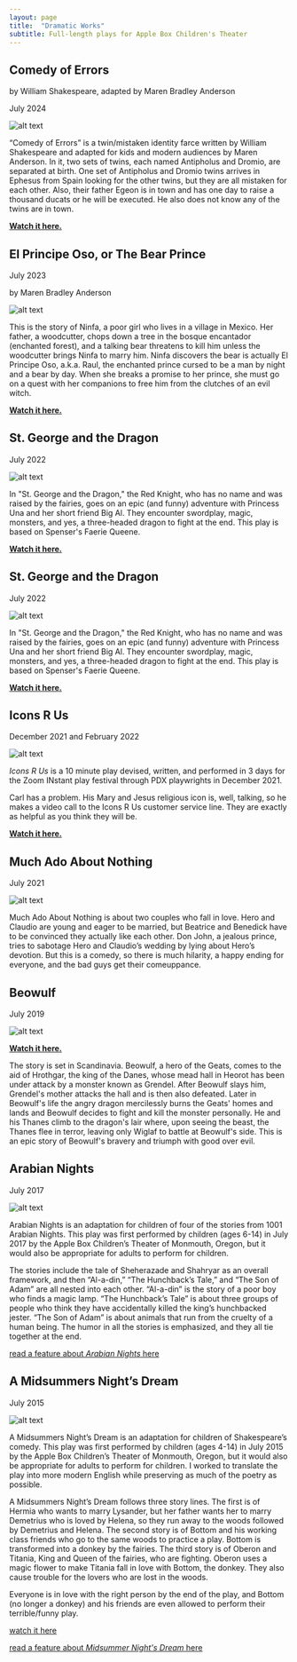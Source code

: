 ```yaml
---
layout: page
title:  "Dramatic Works"
subtitle: Full-length plays for Apple Box Children's Theater
---
```


## Comedy of Errors
by William Shakespeare, adapted by Maren Bradley Anderson

July 2024

![alt text](/img/COE-24.jpg "Comedy of Errors Poster")


“Comedy of Errors” is a twin/mistaken identity farce written by William Shakespeare and adapted for kids and modern audiences by Maren Anderson. In it, two sets of twins, each named Antipholus and Dromio, are separated at birth. One set of Antipholus and Dromio twins arrives in Ephesus from Spain looking for the other twins, but they are all mistaken for each other. Also, their father Egeon is in town and has one day to raise a thousand ducats or he will be executed. He also does not know any of the twins are in town.


**[Watch it here.](https://youtu.be/8RPuIen7x6g)**

## El Principe Oso, or The Bear Prince
July 2023

by Maren Bradley Anderson 

![alt text](/img/bearprince.png "Bear Prince Poster")


This is the story of Ninfa, a poor girl who lives in a village in Mexico. Her father, a woodcutter, chops down a tree in the bosque encantador (enchanted forest), and a talking bear threatens to kill him unless the woodcutter brings Ninfa to marry him. Ninfa discovers the bear is actually El Principe Oso, a.k.a. Raul, the enchanted prince cursed to be a man by night and a bear by day. When she breaks a promise to her prince, she must go on a quest with her companions to free him from the clutches of an evil witch.

**[Watch it here.](https://www2.wou.edu/nora/woutv.video.viewer?pvideoid=1861)**


## St. George and the Dragon
July 2022

![alt text](/img/StGeorgeAndTheDragon-poster.jpg "St. George and the Dragon Poster")

In "St. George and the Dragon," the Red Knight, who has no name and was raised by the fairies, goes on an epic (and funny) adventure with Princess Una and her short friend Big Al. They encounter swordplay, magic, monsters, and yes, a three-headed dragon to fight at the end. This play is based on Spenser's Faerie Queene.

**[Watch it here.](https://www2.wou.edu/nora/woutv.video.viewer?pvideoid=1749)**
## St. George and the Dragon
July 2022

![alt text](/img/StGeorgeAndTheDragon-poster.jpg "St. George and the Dragon Poster")

In "St. George and the Dragon," the Red Knight, who has no name and was raised by the fairies, goes on an epic (and funny) adventure with Princess Una and her short friend Big Al. They encounter swordplay, magic, monsters, and yes, a three-headed dragon to fight at the end. This play is based on Spenser's Faerie Queene.

**[Watch it here.](https://www2.wou.edu/nora/woutv.video.viewer?pvideoid=1749)**

## Icons R Us
December 2021 and February 2022

![alt text](/img/IconLogo.jpeg "Icons R Us Logo")

*Icons R Us* is a 10 minute play devised, written, and performed in 3 days for the Zoom INstant play festival through PDX playwrights in December 2021.

Carl has a problem. His Mary and Jesus religious icon is, well, talking, so he makes a video call to the Icons R Us customer service line. They are exactly as helpful as you think they will be.

**[Watch it here.](https://youtu.be/n27ZgWxbNBw?t=3079)**

## Much Ado About Nothing
July 2021

![alt text](/img/MAANposter1.jpg "Much Ado About Nothing Poster")

Much Ado About Nothing is about two couples who fall in love. Hero and Claudio are young and eager to be married, but Beatrice and Benedick have to be convinced they actually like each other. Don John, a jealous prince, tries to sabotage Hero and Claudio’s wedding by lying about Hero’s devotion. But this is a comedy, so there is much hilarity, a happy ending for everyone, and the bad guys get their comeuppance.  


## Beowulf

July 2019

![alt text](/img/BeowulfPosterSM.png "Beowulf")


**[Watch it here.](http://www2.wou.edu/nora/woutv.video.viewer?pvideoid=1352)**


The story is set in Scandinavia. Beowulf, a hero of the Geats, comes to the aid of Hrothgar, the king of the Danes, whose mead hall in Heorot has been under attack by a monster known as Grendel. After Beowulf slays him, Grendel's mother attacks the hall and is then also defeated. Later in Beowulf's life the angry dragon mercilessly burns the Geats' homes and lands and Beowulf decides to fight and kill the monster personally. He and his Thanes climb to the dragon's lair where, upon seeing the beast, the Thanes flee in terror, leaving only Wiglaf to battle at Beowulf's side. This is an epic story of Beowulf's bravery and triumph with good over evil.

## Arabian Nights

 July 2017

 ![alt text](/img/arabiannights.jpeg "Arabian Nights")

Arabian Nights is an adaptation for children of four of the stories from 1001 Arabian Nights. This play was first performed by children (ages 6-14) in July 2017 by the Apple Box Children’s Theater of Monmouth, Oregon, but it would also be appropriate for adults to perform for children.

The stories include the tale of Sheherazade and Shahryar as an overall framework, and then “Al-a-din,” “The Hunchback’s Tale,” and “The Son of Adam” are all nested into each other. “Al-a-din” is the story of a poor boy who finds a magic lamp. “The Hunchback’s Tale” is about three groups of people who think they have accidentally killed the king’s hunchbacked jester. “The Son of Adam” is about animals that run from the cruelty of a human being. The humor in all the stories is emphasized, and they all tie together at the end.

[read a feature about *Arabian Nights* here](http://www.wou.edu/woustories/2017/07/06/wou-adjuncts-adaptation-arabian-nights-showcases-talent-local-children/ "WOU Stories")


## A Midsummers Night’s Dream

July 2015

![alt text](/img/poster_msnd.jpg "MSND")

A Midsummers Night’s Dream is an adaptation for children of Shakespeare’s comedy. This play was first performed by children (ages 4-14) in July 2015 by the Apple Box Children’s Theater of Monmouth, Oregon, but it would also be appropriate for adults to perform for children. I worked to translate the play into more modern English while preserving as much of the poetry as possible.

A Midsummers Night’s Dream follows three story lines. The first is of Hermia who wants to marry Lysander, but her father wants her to marry Demetrius who is loved by Helena, so they run away to the woods followed by Demetrius and Helena.  The second story is of Bottom and his working class friends who go to the same woods to practice a play. Bottom is transformed into a donkey by the fairies. The third story is of Oberon and Titania, King and Queen of the fairies, who are fighting. Oberon uses a magic flower to make Titania fall in love with Bottom, the donkey. They also cause trouble for the lovers who are lost in the woods.

Everyone is in love with the right person by the end of the play, and Bottom (no longer a donkey) and his friends are even allowed to perform their terrible/funny play.

[watch it here](https://youtu.be/nFzrHMUsNHc "Midsummers Night's Dream")

[read a feature about *Midsummer Night's Dream* here](https://www.wou.edu/woustories/2015/07/08/wou-in-the-news-all-but-a-dream-midsummer-nights-dream-to-play-on-wous-outdoor-stage/ "WOU Stories")
